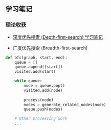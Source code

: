 ## 学习笔记

### 理论收获
* [深度优先搜索 (Depth-first-search) 学习笔记](./dfs_study_note.md)


* 广度优先搜索 (Breadth-first-search)
```python
def bfs(graph, start, end):
    queue = []
    queue.append([start])
    visited.add(start)

    while queue:
        node = queue.pop()
        visited.add(node)
        
        process(node)
        nodes = generate_related_nodes(node)
        queue.push(nodes)

    # Other processing work
    ...
```